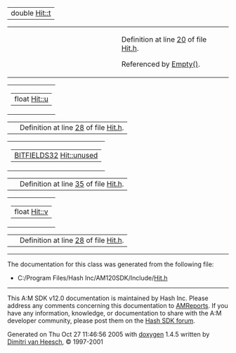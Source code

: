 
<col style="width: 100%" />
</colgroup>
<tbody>
<tr>
<td class="mdRow"><table data-cellpadding="0" data-cellspacing="0" data-border="0">
<tbody>
<tr>
<td class="md" data-nowrap="" data-valign="top">double <a href="classHit.md#e358efa489f58062f10dd7316b65649e" class="el">Hit::t</a></td>
</tr>
</tbody>
</table></td>
</tr>
</tbody>
</table>

<table data-cellspacing="5" data-cellpadding="0" data-border="0">
<colgroup>
<col style="width: 50%" />
<col style="width: 50%" />
</colgroup>
<tbody>
<tr>
<td> </td>
<td><p>Definition at line <a href="Hit_8h-source.md#l00020" class="el">20</a> of file <a href="Hit_8h-source.md" class="el">Hit.h</a>.</p>
<p>Referenced by <a href="Hit_8h-source.md#l00048" class="el">Empty()</a>.</p></td>
</tr>
</tbody>
</table>

<span id="7b774effe4a349c6dd82ad4f4f21d34c" class="anchor"></span>

<table class="mdTable" data-cellpadding="2" data-cellspacing="0">
<colgroup>
<col style="width: 100%" />
</colgroup>
<tbody>
<tr>
<td class="mdRow"><table data-cellpadding="0" data-cellspacing="0" data-border="0">
<tbody>
<tr>
<td class="md" data-nowrap="" data-valign="top">float <a href="classHit.md#7b774effe4a349c6dd82ad4f4f21d34c" class="el">Hit::u</a></td>
</tr>
</tbody>
</table></td>
</tr>
</tbody>
</table>

|  |  |
|----|----|
|   | Definition at line <a href="Hit_8h-source.md#l00028" class="el">28</a> of file <a href="Hit_8h-source.md" class="el">Hit.h</a>. |

<span id="fd94c6a26d6b6571e8d9398446227ae8" class="anchor"></span>

<table class="mdTable" data-cellpadding="2" data-cellspacing="0">
<colgroup>
<col style="width: 100%" />
</colgroup>
<tbody>
<tr>
<td class="mdRow"><table data-cellpadding="0" data-cellspacing="0" data-border="0">
<tbody>
<tr>
<td class="md" data-nowrap="" data-valign="top"><a href="DataType_8h.md#380f82d4e599453c47d120058bd9f412" class="el">BITFIELDS32</a> <a href="classHit.md#fd94c6a26d6b6571e8d9398446227ae8" class="el">Hit::unused</a></td>
</tr>
</tbody>
</table></td>
</tr>
</tbody>
</table>

|  |  |
|----|----|
|   | Definition at line <a href="Hit_8h-source.md#l00035" class="el">35</a> of file <a href="Hit_8h-source.md" class="el">Hit.h</a>. |

<span id="9e3669d19b675bd57058fd4664205d2a" class="anchor"></span>

<table class="mdTable" data-cellpadding="2" data-cellspacing="0">
<colgroup>
<col style="width: 100%" />
</colgroup>
<tbody>
<tr>
<td class="mdRow"><table data-cellpadding="0" data-cellspacing="0" data-border="0">
<tbody>
<tr>
<td class="md" data-nowrap="" data-valign="top">float <a href="classHit.md#9e3669d19b675bd57058fd4664205d2a" class="el">Hit::v</a></td>
</tr>
</tbody>
</table></td>
</tr>
</tbody>
</table>

|  |  |
|----|----|
|   | Definition at line <a href="Hit_8h-source.md#l00028" class="el">28</a> of file <a href="Hit_8h-source.md" class="el">Hit.h</a>. |

------------------------------------------------------------------------

The documentation for this class was generated from the following file:

- C:/Program Files/Hash Inc/AM120SDK/Include/<a href="Hit_8h-source.md" class="el">Hit.h</a>

------------------------------------------------------------------------

<span class="small">This A:M SDK v12.0 documentation is maintained by Hash Inc. Please address any comments concerning this documentation to [AMReports](http://www.hash.com/reports). If you have any information, knowledge, or documentation to share with the A:M developer community, please post them on the [Hash SDK forum](http://www.hash.com/forums/index.php?showforum=11).</span>

Generated on Thu Oct 27 11:46:56 2005 with [<span class="image placeholder" original-image-src="doxygen.png" original-image-title="" height="45" width="100" align="middle" border="0">doxygen</span>](http://www.doxygen.org/index.html) 1.4.5 written by [Dimitri van Heesch](mailto:dimitri@stack.nl), © 1997-2001
